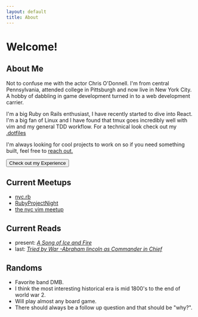 ```yaml
---
layout: default
title: About
---
```


# Welcome!

## About Me

<div class="message">
  <p>
    Not to confuse me with the actor Chris O'Donnell. I'm from central Pennsylvania, attended college in Pittsburgh and now live in New York City. A hobby of dabbling in game development turned in to a web development carrier.
  </p>

  <p>
    I'm a big Ruby on Rails enthusiast, I have recently started to dive into
    React. I'm a big fan of Linux and I have found that tmux goes incredibly
    well with vim and my general TDD workflow. For a technical look check out my
  <a target="_blank" href="https://github.com/ChrisCPO/dotfiles">.dotfiles </a>
  </p>

  <p>
    I'm always looking for cool projects to work on so if you need something
    built, feel free to
  <a target="_blank" href="mailto:chris@gmail.com">reach out.</a>
  </p>

  <form action="/work">
      <input type="submit" class="button" value="Check out my Experience"/>
  </form>
</div>



## Current Meetups
- [nyc.rb](https://www.meetup.com/NYC-rb/)
- [RubyProjectNight](https://www.meetup.com/Ruby-Project-Night-NYC/)
- [the nyc vim meetup](https://www.meetup.com/The-New-York-Vim-Meetup/)

## Current Reads
- present: [*A Song of Ice and Fire*][1]
- last: [*Tried by War -Abraham lincoln as Commander in Chief*][2]

## Randoms
- Favorite band DMB.
- I think the most interesting historical era is mid 1800's to the end of world war 2.
- Will play almost any board game.
- There should always be a follow up question and that should be "why?".

[1]: https://www.amazon.com/Thrones-Clash-Kings-Swords-Dragons/dp/0345535529/ref=sr_1_1?ie=UTF8&qid=1506454627&sr=8-1&keywords=a+song+of+ice+and+fire
[2]: http://www.nytimes.com/2008/10/19/books/review/Smith-t.html?mcubz=0
